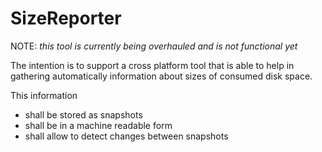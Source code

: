 # SizeReporter

NOTE: _this tool is currently being overhauled and is not functional yet_

The intention is to support a cross platform tool that is able
to help in gathering automatically information about sizes
of consumed disk space.

This information

- shall be stored as snapshots
- shall be in a machine readable form
- shall allow to detect changes between snapshots
